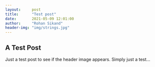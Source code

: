 ```yaml
---
layout:     post
title:      "Test post"
date:       2021-05-09 12:01:00
author:     "Rohan Sikand"
header-img: "img/strings.jpg" 
---
```


## A Test Post 

Just a test post to see if the header image appears. Simply just a test...


